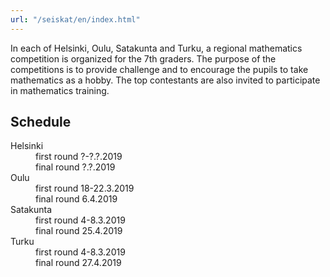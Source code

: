 ```yaml
---
url: "/seiskat/en/index.html"
---
```


In each of Helsinki, Oulu, Satakunta and Turku, a regional mathematics
competition is organized for the 7th graders. The purpose of the
competitions is to provide challenge and to encourage the pupils to
take mathematics as a hobby. The top contestants are also invited to
participate in mathematics training.


## Schedule

<dl><dt>Helsinki</dt> 
<dd>first round ?-?.?.2019</dd> <dd>final round ?.?.2019</dd>
<dt>Oulu</dt> 
<dd>first round 18-22.3.2019</dd> <dd>final round 6.4.2019</dd>
<dt>Satakunta</dt>
<dd>first round 4-8.3.2019</dd> <dd>final round 25.4.2019</dd>
<dt>Turku</dt> 
<dd>first round 4-8.3.2019</dd>
<dd>final round 27.4.2019</dd>
</dl>
